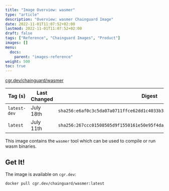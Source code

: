 ```yaml
---
title: "Image Overview: wasmer"
type: "article"
description: "Overview: wasmer Chainguard Image"
date: 2022-11-01T11:07:52+02:00
lastmod: 2022-11-01T11:07:52+02:00
draft: false
tags: ["Reference", "Chainguard Images", "Product"]
images: []
menu:
  docs:
    parent: "images-reference"
weight: 500
toc: true
---
```


[cgr.dev/chainguard/wasmer](https://github.com/chainguard-images/images/tree/main/images/wasmer)

| Tag (s)       | Last Changed | Digest                                                                    |
|---------------|--------------|---------------------------------------------------------------------------|
|  `latest-dev` | July 18th    | `sha256:e6af0c3c5da07a0711ffce62dd1c4033b322d9369927e139da7f3e738143e551` |
|  `latest`     | July 11th    | `sha256:267ccc01508505d9f1550161e50e95f4da364395bdcbfd21a9806add21defd4e` |



This image contains the `wasmer` tool which can be used to compile or run wasm binaries.

## Get It!

The image is available on `cgr.dev`:

```
docker pull cgr.dev/chainguard/wasmer:latest
```

